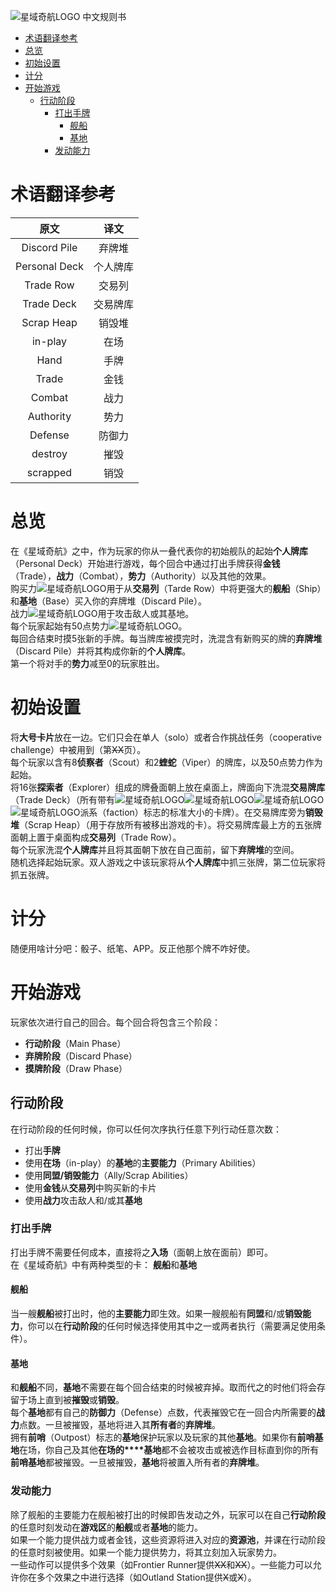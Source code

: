 ![星域奇航LOGO](../StarRealmsTranslation/figs/star-realms-logo.png "Star Realms")
中文规则书
- [术语翻译参考](#%e6%9c%af%e8%af%ad%e7%bf%bb%e8%af%91%e5%8f%82%e8%80%83)
- [总览](#%e6%80%bb%e8%a7%88)
- [初始设置](#%e5%88%9d%e5%a7%8b%e8%ae%be%e7%bd%ae)
- [计分](#%e8%ae%a1%e5%88%86)
- [开始游戏](#%e5%bc%80%e5%a7%8b%e6%b8%b8%e6%88%8f)
  - [行动阶段](#%e8%a1%8c%e5%8a%a8%e9%98%b6%e6%ae%b5)
    - [打出手牌](#%e6%89%93%e5%87%ba%e6%89%8b%e7%89%8c)
      - [舰船](#%e8%88%b0%e8%88%b9)
      - [基地](#%e5%9f%ba%e5%9c%b0)
    - [发动能力](#%e5%8f%91%e5%8a%a8%e8%83%bd%e5%8a%9b)

# 术语翻译参考
|     原文      |   译文   |
| :-----------: | :------: |
| Discord Pile  |  弃牌堆  |
| Personal Deck | 个人牌库 |
|   Trade Row   |  交易列  |
|  Trade Deck   | 交易牌库 |
|  Scrap Heap   |  销毁堆  |
|    in-play    |   在场   |
|     Hand      |   手牌   |
|     Trade     |   金钱   |
|    Combat     |   战力   |
|   Authority   |   势力   |
|    Defense    |  防御力  |
|    destroy    |   摧毁   |
|   scrapped    |   销毁   |

# 总览  
在《星域奇航》之中，作为玩家的你从一叠代表你的初始舰队的起始**个人牌库**（Personal Deck）开始进行游戏，每个回合中通过打出手牌获得**金钱**（Trade），**战力**（Combat），**势力**（Authority）以及其他的效果。  
购买力![星域奇航LOGO](../StarRealmsTranslation/figs/Trade.png "Trade")用于从**交易列**（Tarde Row）中将更强大的**舰船**（Ship）和**基地**（Base）买入你的弃牌堆（Discard Pile）。  
战力![星域奇航LOGO](../StarRealmsTranslation/figs/Combat.png "Combat")用于攻击敌人或其基地。  
每个玩家起始有50点势力![星域奇航LOGO](../StarRealmsTranslation/figs/Authority.png "Authority")。  
每回合结束时摸5张新的手牌。每当牌库被摸完时，洗混含有新购买的牌的**弃牌堆**（Discard Pile）并将其构成你新的**个人牌库**。  
第一个将对手的**势力**减至0的玩家胜出。
# 初始设置
将**大号卡片**放在一边。它们只会在单人（solo）或者合作挑战任务（cooperative challenge）中被用到（第~~XX~~页）。  
每个玩家以含有8**侦察者**（Scout）和2**蝰蛇**（Viper）的牌库，以及50点势力作为起始。  
将16张**探索者**（Explorer）组成的牌叠面朝上放在桌面上，牌面向下洗混**交易牌库**（Trade Deck）（所有带有![星域奇航LOGO](../StarRealmsTranslation/figs/Blob.png "Blob")![星域奇航LOGO](../StarRealmsTranslation/figs/StarEmpire.png "Star Empire")![星域奇航LOGO](../StarRealmsTranslation/figs/TradeFederation.png "Trade Federation")![星域奇航LOGO](../StarRealmsTranslation/figs/MachineClut.png "Machine Clut")派系（faction）标志的标准大小的卡牌）。在交易牌库旁为**销毁堆**（Scrap Heap）（用于存放所有被移出游戏的卡）。将交易牌库最上方的五张牌面朝上置于桌面构成**交易列**（Trade Row）。  
每个玩家洗混**个人牌库**并且将其面朝下放在自己面前，留下**弃牌堆**的空间。  
随机选择起始玩家。双人游戏之中该玩家将从**个人牌库**中抓三张牌，第二位玩家将抓五张牌。  
# 计分
随便用啥计分吧：骰子、纸笔、APP。反正他那个牌不咋好使。
# 开始游戏
玩家依次进行自己的回合。每个回合将包含三个阶段：
- **行动阶段**（Main Phase）
- **弃牌阶段**（Discard Phase）
- **摸牌阶段**（Draw Phase）
## 行动阶段
在行动阶段的任何时候，你可以任何次序执行任意下列行动任意次数：
- 打出**手牌**
- 使用**在场**（in-play）的**基地**的**主要能力**（Primary Abilities）
- 使用**同盟/销毁能力**（Ally/Scrap Abilities）
- 使用**金钱**从**交易列**中购买新的卡片
- 使用**战力**攻击敌人和/或其**基地**
### 打出手牌
打出手牌不需要任何成本，直接将之**入场**（面朝上放在面前）即可。  
在《星域奇航》中有两种类型的卡： 
**舰船**和**基地**
#### 舰船
当一艘**舰船**被打出时，他的**主要能力**即生效。如果一艘舰船有**同盟**和/或**销毁能力**，你可以在**行动阶段**的任何时候选择使用其中之一或两者执行（需要满足使用条件）。  
#### 基地
和**舰船**不同，**基地**不需要在每个回合结束的时候被弃掉。取而代之的时他们将会存留于场上直到被**摧毁**或**销毁**。  
每个**基地**都有自己的**防御力**（Defense）点数，代表摧毁它在一回合内所需要的**战力**点数。一旦被摧毁，基地将进入其**所有者**的**弃牌堆**。  
拥有**前哨**（Outpost）标志的**基地**保护玩家以及玩家的其他**基地**。如果你有**前哨基地**在场，你自己及其他**在场的****基地**都不会被攻击或被选作目标直到你的所有**前哨基地**都被摧毁。一旦被摧毁，**基地**将被置入所有者的**弃牌堆**。  
### 发动能力
除了舰船的主要能力在舰船被打出的时候即告发动之外，玩家可以在自己**行动阶段**的任意时刻发动在**游戏区**的**船舰**或者**基地**的能力。  
如果一个能力提供战力或者金钱，这些资源将进入对应的**资源池**，并课在行动阶段的任意时刻被使用。如果一个能力提供势力，将其立刻加入玩家势力。  
一些动作可以提供多个效果（如Frontier Runner提供~~XX~~和~~XX~~）。一些能力可以允许你在多个效果之中进行选择（如Outland Station提供~~X~~或~~X~~）。

  
